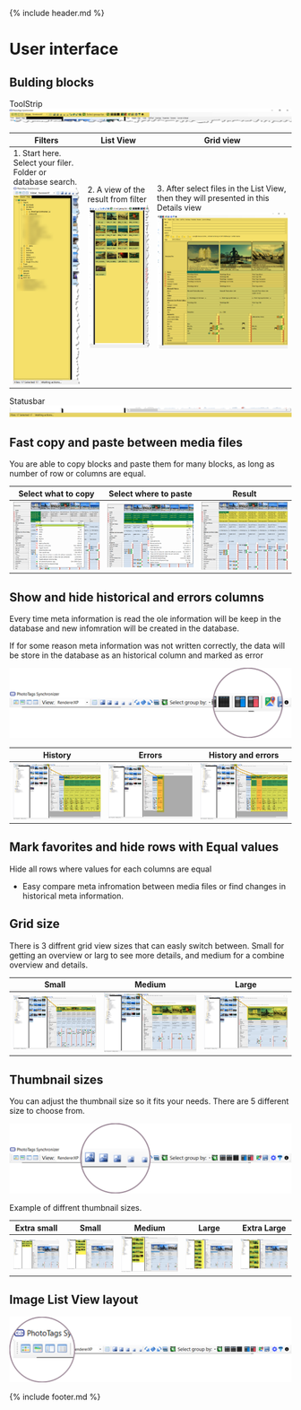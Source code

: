{% include header.md %}

# User interface

## Bulding blocks

ToolStrip
![Toolstrip](userinterface-layout-toolstrip.png)

Filters | List View | Grid view
--|--|--
1. Start here. Select your filer. Folder or database search.<br>  ![Filter](userinterface-layout-filter.png) | 2. A view of the result from filter<br> ![ImageListView](userinterface-layout-imeglistview.png) | 3. After select files in the List View, then they will presented in this Details view<br> ![GridView](userinterface-layout-girdview.png)

Statusbar
![Statusbar](userinterface-layout-statusbar.png)


## Fast copy and paste between media files
You are able to copy blocks and paste them for many blocks, as long as number of row or columns are equal.

Select what to copy | Select where to paste | Result
--|--|--
![Copy](userinterface-copy.png) | ![Paste](userinterface-paste.png) | ![Result](userinterface-copy_and_pasted.png)

## Show and hide historical and errors columns
Every time meta information is read the ole information will be keep in the database and new infomration will be created in the database.

If for some reason meta information was not written correctly, the data will be store in the database as an historical column and marked as error

![Thumbnail Size ToolStrip](userinterface-grid_columns-show-and_hide-toolbar.png)

History | Errors | History and errors
--|--|--
![History](userinterface-grid_columns-show_history.png) | ![Errors](userinterface-grid_columns-show_errors.png) | ![History and errors](userinterface-grid_columns-show_history_and_errors.png)


## Mark favorites and hide rows with Equal values
Hide all rows where values for each columns are equal
- Easy compare meta infromation between media files or find changes in historical meta information.

## Grid size

There is 3 diffrent grid view sizes that can easly switch between. Small for getting an overview or larg to see more details, and medium for a combine overview and details.

Small | Medium | Large
--|--|--
![Small](userinterface-gridsize_small.png) | ![Medium](userinterface-gridsize_medium.png) | ![Large](userinterface-gridsize_large.png)

## Thumbnail sizes

You can adjust the thumbnail size so it fits your needs. There are 5 different size to choose from.

![Thumbnail Size ToolStrip](userinterface-imagelistview-thumbnail-size-toolbar.png)

Example of diffrent thumbnail sizes.

Extra small | Small | Medium | Large | Extra Large
--|--|--|--|--
![Extra small](userinterface-imagelistview-extra-small.png) | ![Small](userinterface-imagelistview-small.png) | ![Medium](userinterface-imagelistview-medium.png) | ![Large](userinterface-imagelistview-large.png) | ![Extra large](userinterface-imagelistview-extra-large.png)

## Image List View layout

![Thumbnail Size ToolStrip](userinterface-imagelistview-thumbnail-viewtype-toolbar.png)

{% include footer.md %}

